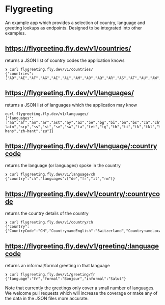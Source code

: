 # Flygreeting

An example app which provides a selection of country, language and greeting lookups as endpoints. Designed to be integrated into other examples.


## https://flygreeting.fly.dev/v1/countries/ 

returns a JSON list of country codes the application knows

```
❯ curl flygreeting.fly.dev/v1/countries/
{"countries":["AD","AE","AF","AG","AI","AL","AM","AO","AQ","AR","AS","AT","AU","AW","AX","AZ","BA","BB","BD","BE","BF","BG","BH","BI","BJ","BL","BM","BN","BO","BQ","BR","BS","BT","BV","BW","BY","BZ","CA","CC","CD","CF","CG","CH","CI","CK","CL","CM","CN","CO","CR","CU","CV","CW","CX","CY","CZ","DE","DJ","DK","DM","DO","DZ","EC","EE","EG","EH","ER","ES","ET","FI","FJ","FK","FM","FO","FR","GA","GB","GD","GE","GF","GG","GH","GI","GL","GM","GN","GP","GQ","GR","GS","GT","GU","GW","GY","HK","HM","HN","HR","HT","HU","ID","IE","IL","IM","IN","IO","IQ","IR","IS","IT","JE","JM","JO","JP","KE","KG","KH","KI","KM","KN","KP","KR","KW","KY","KZ","LA","LB","LC","LI","LK","LR","LS","LT","LU","LV","LY","MA","MC","MD","ME","MF","MG","MH","MK","ML","MM","MN","MO","MP","MQ","MR","MS","MT","MU","MV","MW","MX","MY","MZ","NA","NC","NE","NF","NG","NI","NL","NO","NP","NR","NU","NZ","OM","PA","PE","PF","PG","PH","PK","PL","PM","PN","PR","PS","PT","PW","PY","QA","RE","RO","RS","RU","RW","SA","SB","SC","SD","SE","SG","SH","SI","SJ","SK","SL","SM","SN","SO","SR","SS","ST","SV","SX","SY","SZ","TC","TD","TF","TG","TH","TJ","TK","TL","TM","TN","TO","TR","TT","TV","TW","TZ","UA","UG","UM","US","UY","UZ","VA","VC","VE","VG","VI","VN","VU","WF","WS","YE","YT","ZA","ZM","ZW"]}
```

## https://flygreeting.fly.dev/v1/languages/ 

returns a JSON list of languages which the application may know

```
curl flygreeting.fly.dev/v1/languages/
{"languages":["aa","af","am","ar","ast","ay","az","be","bg","bi","bn","bs","ca","ch","crs","cs","cy","da","de","dv","dz","el","en","es","et","eu","fa","fi","fo","fr","ga","gd","gl","gn","he","hi","ho","hr","ht","hu","hy","id","is","it","ja","ka","kaa","kk","kl","km","ko","ku","kw","ky","lb","lo","lt","lv","mfe","mg","mh","mi","mk","mn","ms","mt","my","na","nb","nd","ne","niu","nl","nn","no","ny","om","pap","pau","pih","pl","ps","pt","qu","rar","rm","ro","ru","rw","se","sf","sg","si","sk","sl","sm","sn","so","sov","sq","sr","sr-latn","srp","ss","st","sv","sw","ta","tet","tg","th","ti","tk","tkl","tl","tn","tox","tpi","tr","uk","ur","uz","vi","xh","zgh","zh-hans","zh-hant","zu"]}
```

## https://flygreeting.fly.dev/v1/language/:countrycode 

returns the language (or languages) spoke in the country

```
❯ curl flygreeting.fly.dev/v1/language/ch
{"country":"ch","languages":["de","fr","it","rm"]}
```

## https://flygreeting.fly.dev/v1/country/:countrycode 

returns the country details of the country

```
❯ curl flygreeting.fly.dev/v1/country/ch
{"country":{"CountryCode":"CH","CountrynameEnglish":"Switzerland","CountrynameLocal":"Schweiz,Suisse,Svizzera,Svizra","Languages":"de,fr,it,rm"}}
```

## https://flygreeting.fly.dev/v1/greeting/:languagecode 

returns an informal/formal greeting in that language

```
❯ curl flygreeting.fly.dev/v1/greeting/fr
{"language":"fr","formal":"Bonjour","informal":"Salut"}
```

Note that currently the greetings only cover a small number of languages. We welcome pull requests which will increase the coverage or make any of the data in the JSON files more accurate.


